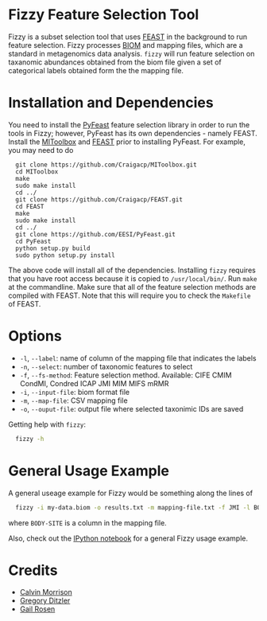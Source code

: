 # Fizzy Feature Selection Tool

Fizzy is a subset selection tool that uses [FEAST](http://www.cs.man.ac.uk/~gbrown/fstoolbox/) in the background to run feature selection. Fizzy processes [BIOM](http://biom-format.org/) and mapping files, which are a standard in metagenomics data analysis. `fizzy` will run feature selection on taxanomic abundances obtained from the biom file given a set of categorical labels obtained form the the mapping file.  

# Installation and Dependencies

You need to install the [PyFeast](https://github.com/EESI/PyFeast) feature selection library in order to run the tools in Fizzy; however, PyFeast has its own dependencies - namely FEAST. Install the [MIToolbox](https://github.com/Craigacp/MIToolbox) and [FEAST](https://github.com/Craigacp/FEAST) prior to installing PyFeast. For example, you may need to do
```shell
  git clone https://github.com/Craigacp/MIToolbox.git
  cd MIToolbox
  make 
  sudo make install
  cd ../
  git clone https://github.com/Craigacp/FEAST.git
  cd FEAST
  make
  sudo make install
  cd ../
  git clone https://github.com/EESI/PyFeast.git
  cd PyFeast
  python setup.py build 
  sudo python setup.py install 
```

The above code will install all of the dependencies. Installing `fizzy` requires that you have root access because it is copied to `/usr/local/bin/`. Run `make` at the commandline. Make sure that all of the feature selection methods are compiled with FEAST. Note that this will require you to check the `Makefile` of FEAST.  

# Options 

* `-l`, `--label`: name of column of the mapping file that indicates the labels
* `-n`, `--select`: number of taxonomic features to select
* `-f`, `--fs-method`: Feature selection method. Available: CIFE CMIM CondMI, Condred ICAP JMI MIM MIFS mRMR
* `-i`, `--input-file`: biom format file
* `-m`, `--map-file`: CSV mapping file
* `-o`, `--ouput-file`: output file where selected taxonimic IDs are saved

Getting help with `fizzy`:
```bash 
  fizzy -h
```

# General Usage Example

A general useage example for Fizzy would be something along the lines of
```bash
  fizzy -i my-data.biom -o results.txt -m mapping-file.txt -f JMI -l BODY-SITE -n 100
```
where `BODY-SITE` is a column in the mapping file.

Also, check out the [IPython notebook](https://github.com/EESI/Fizzy/blob/master/test/Fizzy-Notebook.ipynb) for a general Fizzy usage example. 

# Credits

* [Calvin Morrison](http://mutantturkey.com/)
* [Gregory Ditzler](http://gregoryditzler.com)
* [Gail Rosen](http://www.ece.drexel.edu/gailr/) 

